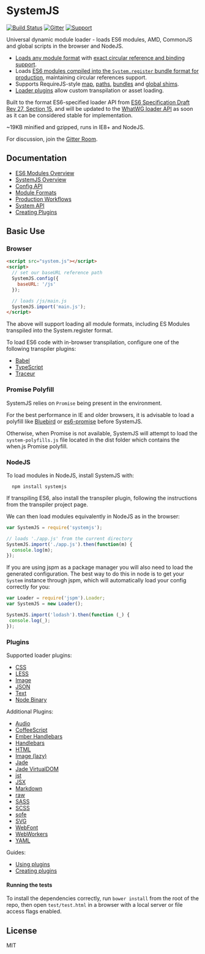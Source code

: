 SystemJS
========

[![Build Status][travis-image]][travis-url]
[![Gitter](https://badges.gitter.im/Join%20Chat.svg)](https://gitter.im/systemjs/systemjs?utm_source=badge&utm_medium=badge&utm_campaign=pr-badge&utm_content=badge) 
[![Support](https://supporterhq.com/api/b/33df4abbec4d39260f49015d2457eafe/SystemJS)](https://supporterhq.com/support/33df4abbec4d39260f49015d2457eafe/SystemJS)

Universal dynamic module loader - loads ES6 modules, AMD, CommonJS and global scripts in the browser and NodeJS.

* [Loads any module format](docs/module-formats.md) with [exact circular reference and binding support](https://github.com/ModuleLoader/es6-module-loader/blob/v0.17.0/docs/circular-references-bindings.md).
* Loads [ES6 modules compiled into the `System.register` bundle format for production](docs/production-workflows.md), maintaining circular references support.
* Supports RequireJS-style [map](docs/overview.md#map-config), [paths](https://github.com/ModuleLoader/es6-module-loader/blob/master/docs/loader-config.md#paths-implementation), [bundles](docs/production-workflows.md#bundle-extension) and [global shims](docs/module-formats.md#shim-dependencies).
* [Loader plugins](docs/overview.md#plugin-loaders) allow custom transpilation or asset loading.

Built to the format ES6-specified loader API from [ES6 Specification Draft Rev 27, Section 15](http://wiki.ecmascript.org/doku.php?id=harmony:specification_drafts#august_24_2014_draft_rev_27),
and will be updated to the [WhatWG loader API](https://whatwg.github.io/loader/) as soon as it can be considered stable for implementation.

~19KB minified and gzipped, runs in IE8+ and NodeJS.

For discussion, join the [Gitter Room](https://gitter.im/systemjs/systemjs).

Documentation
---

* [ES6 Modules Overview](docs/es6-modules-overview.md)
* [SystemJS Overview](docs/overview.md)
* [Config API](docs/config-api.md)
* [Module Formats](docs/module-formats.md)
* [Production Workflows](docs/production-workflows.md)
* [System API](docs/system-api.md)
* [Creating Plugins](docs/creating-plugins.md)

Basic Use
---

### Browser

```html
<script src="system.js"></script>
<script>
  // set our baseURL reference path
  SystemJS.config({
    baseURL: '/js'
  });

  // loads /js/main.js
  SystemJS.import('main.js');
</script>
```

The above will support loading all module formats, including ES Modules transpiled into the System.register format.

To load ES6 code with in-browser transpilation, configure one of the following transpiler plugins:

* [Babel](https://github.com/systemjs/plugin-babel)
* [TypeScript](https://github.com/frankwallis/plugin-typescript)
* [Traceur](http://github.com/systemjs/plugin-traceur)

### Promise Polyfill

SystemJS relies on `Promise` being present in the environment.

For the best performance in IE and older browsers, it is advisable to load a polyfill like [Bluebird](https://github.com/petkaantonov/bluebird) or [es6-promise](https://github.com/stefanpenner/es6-promise) before SystemJS.

Otherwise, when Promise is not available, SystemJS will attempt to load the `system-polyfills.js` file located in the dist folder which contains the when.js Promise polyfill.

### NodeJS

To load modules in NodeJS, install SystemJS with:

```
  npm install systemjs
```

If transpiling ES6, also install the transpiler plugin, following the instructions from the transpiler project page.

We can then load modules equivalently in NodeJS as in the browser:

```javascript
var SystemJS = require('systemjs');

// loads './app.js' from the current directory
SystemJS.import('./app.js').then(function(m) {
  console.log(m);
});
```

If you are using jspm as a package manager you will also need to load the generated configuration.
The best way to do this in node is to get your `System` instance through jspm, which will automatically load your config correctly for you:

```js
var Loader = require('jspm').Loader;
var SystemJS = new Loader();

SystemJS.import('lodash').then(function (_) {
 console.log(_);
});
```

### Plugins

Supported loader plugins:

* [CSS](https://github.com/systemjs/plugin-css)
* [LESS](https://github.com/systemjs/plugin-less)
* [Image](https://github.com/systemjs/plugin-image)
* [JSON](https://github.com/systemjs/plugin-json)
* [Text](https://github.com/systemjs/plugin-text)
* [Node Binary](https://github.com/systemjs/plugin-node-binary)

Additional Plugins:

* [Audio](https://github.com/ozsay/plugin-audio)
* [CoffeeScript](https://github.com/forresto/plugin-coffee)
* [Ember Handlebars](https://github.com/n-fuse/plugin-ember-hbs)
* [Handlebars](https://github.com/davis/plugin-hbs)
* [HTML](https://github.com/Hypercubed/systemjs-plugin-html/)
* [Image (lazy)](https://github.com/laurentgoudet/plugin-lazyimage)
* [Jade](https://github.com/johnsoftek/plugin-jade)
* [Jade VirtualDOM](https://github.com/WorldMaker/system-jade-virtualdom)
* [jst](https://github.com/podio/plugin-jst)
* [JSX](https://github.com/floatdrop/plugin-jsx)
* [Markdown](https://github.com/guybedford/plugin-md)
* [raw](https://github.com/matthewbauer/plugin-raw)
* [SASS](https://github.com/screendriver/plugin-sass)
* [SCSS](https://github.com/kevcjones/plugin-scss)
* [sofe](https://github.com/CanopyTax/sofe)
* [SVG](https://github.com/vuzonp/systemjs-plugin-svg)
* [WebFont](https://github.com/guybedford/plugin-font)
* [WebWorkers](https://github.com/casperlamboo/plugin-worker)
* [YAML](https://github.com/tb/plugin-yaml)

Guides:

* [Using plugins](docs/overview.md#plugin-loaders)
* [Creating plugins](docs/creating-plugins.md)

#### Running the tests

To install the dependencies correctly, run `bower install` from the root of the repo, then open `test/test.html` in a browser with a local server
or file access flags enabled.

License
---

MIT

[travis-url]: https://travis-ci.org/systemjs/systemjs
[travis-image]: https://travis-ci.org/systemjs/systemjs.svg?branch=master
